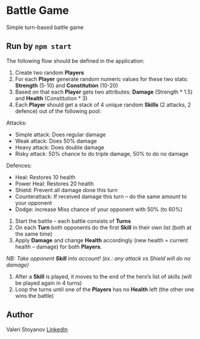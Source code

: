 # Battle Game
 Simple turn-based battle game

## Run by ```npm start ```

The following flow should be defined in the application:

1. Create two random **Players**
2. For each **Player** generate random numeric values for these two stats: **Strength** (5-10) and **Constitution** (10-20)
3. Based on that each **Player** gets two attributes: **Damage** (Strength * 1.5) and **Health** (Constitution * 3)
4. Each **Player** should get a stack of 4 unique random **Skills** (2 attacks, 2 defence) out of the following pool:

Attacks:

- Simple attack: Does regular damage
- Weak attack: Does 50% damage
- Heavy attack: Does double damage
- Risky attack: 50% chance to do triple damage, 50% to do no damage

Defences:

- Heal: Restores 10 health
- Power Heal: Restores 20 health
- Shield: Prevent all damage done this turn
- Counterattack: If received damage this turn – do the same amount to your opponent
- Dodge: increase Miss chance of your opponent with 50% (to 60%)
1. Start the battle – each battle consists of **Turns**
2. On each **Turn** both opponents do the first **Skill** in their own list (both at the same time)
3. Apply **Damage** and change **Health** accordingly (new health = current health – damage) for both **Players**.

*NB: Take opponent **Skill** into account! (ex.: any attack vs Shield will do no damage)*

1. After a **Skill** is played, it moves to the end of the hero’s list of skills (will be played again in 4 turns)
2. Loop the turns until one of the **Players** has no **Health** left (the other one wins the battle)

## Author
Valeri Stoyanov [LinkedIn](https://www.linkedin.com/in/valeri-stoyanov/)

